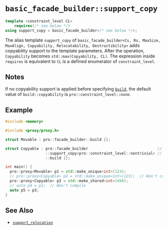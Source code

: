 # `basic_facade_builder::support_copy`

```cpp
template <constraint_level CL>
    requires(/* see below */)
using support_copy = basic_facade_builder</* see below */>;
```

The alias template `support_copy` of `basic_facade_builder<Cs, Rs, MaxSize, MaxAlign, Copyability, Relocatability, Destructibility>` adds copyability support to the template parameters. After the operation, `Copyability` becomes `std::max(Copyability, CL)`. The expression inside `requires` is equivalent to `CL` is a defined enumerator of `constraint_level`.

## Notes

If no copyability support is applied before specifying [`build`](build.md), the default value of `build::copyability` is `pro::constraint_level::none`.

## Example

```cpp
#include <memory>

#include <proxy/proxy.h>

struct Movable : pro::facade_builder::build {};

struct Copyable : pro::facade_builder                               //
                  ::support_copy<pro::constraint_level::nontrivial> //
                  ::build {};

int main() {
  pro::proxy<Movable> p1 = std::make_unique<int>(123);
  // pro::proxy<Copyable> p2 = std::make_unique<int>(123);  // Won't compile
  pro::proxy<Copyable> p3 = std::make_shared<int>(456);
  // auto p4 = p1;  // Won't compile
  auto p5 = p3;
}
```

## See Also

- [`support_relocation`](support_relocation.md)

